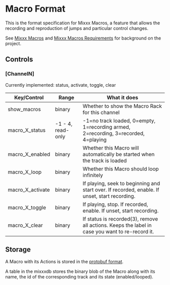 # Macro Format

This is the format specification for Mixxx Macros, a feature that allows
the recording and reproduction of jumps and particular control changes.

See [Mixxx Macros](Mixxx%20Macros) and [Mixxx Macros Requirements](Mixxx%20Macros%20Requirements)
for background on the project.

## Controls

### \[ChannelN\]

Currently implemented: status, activate, toggle, clear

| Key/Control        | Range              | What it does                                                                                    |
| ------------------ | ------------------ | ----------------------------------------------------------------------------------------------- |
| show\_macros       | binary             | Whether to show the Macro Rack for this channel                                                 |
| macro\_X\_status   | -1 - 4, read-only  | -1=no track loaded, 0=empty, 1=recording armed, 2=recording, 3=recorded, 4=playing              |
| macro\_X\_enabled  | binary             | Whether this Macro will automatically be started when the track is loaded                       |
| macro\_X\_loop     | binary             | Whether this Macro should loop infinitely                                                       |
| macro\_X\_activate | binary             | If playing, seek to beginning and start over. If recorded, enable. If unset, start recording.   |
| macro\_X\_toggle   | binary             | If playing, stop. If recorded, enable. If unset, start recording.                               |
| macro\_X\_clear    | binary             | If status is recorded(3), remove all actions. Keeps the label in case you want to re-record it. |

## Storage

A Macro with its Actions is stored in the [protobuf format](https://github.com/xerus2000/mixxx/blob/macros/src/proto/macro.proto).

A table in the mixxxdb stores the binary blob of the Macro along with its name, the id of the corresponding track and its state (enabled/looped).